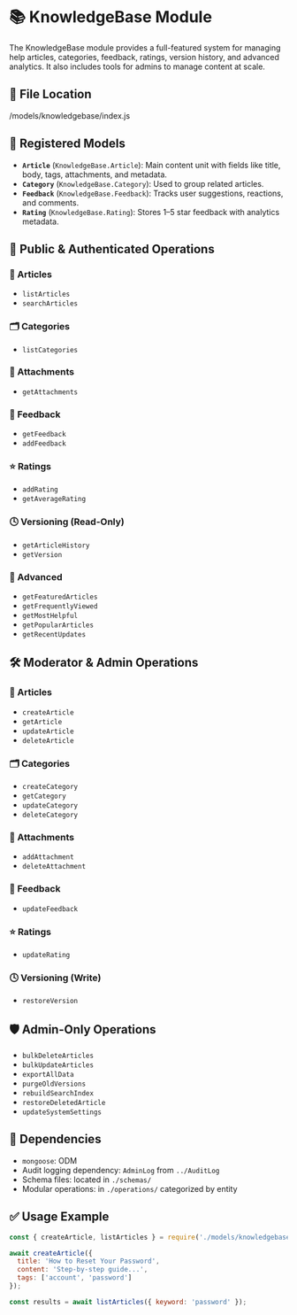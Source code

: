 # 📚 KnowledgeBase Module

The KnowledgeBase module provides a full-featured system for managing help articles, categories, feedback, ratings, version history, and advanced analytics. It also includes tools for admins to manage content at scale.


## 📂 File Location

/models/knowledgebase/index.js


## 📌 Registered Models

- **`Article`** (`KnowledgeBase.Article`): Main content unit with fields like title, body, tags, attachments, and metadata.
- **`Category`** (`KnowledgeBase.Category`): Used to group related articles.
- **`Feedback`** (`KnowledgeBase.Feedback`): Tracks user suggestions, reactions, and comments.
- **`Rating`** (`KnowledgeBase.Rating`): Stores 1–5 star feedback with analytics metadata.


## 👥 Public & Authenticated Operations

### 📄 Articles
- `listArticles`
- `searchArticles`

### 🗂️ Categories
- `listCategories`

### 📎 Attachments
- `getAttachments`

### 💬 Feedback
- `getFeedback`
- `addFeedback`

### ⭐ Ratings
- `addRating`
- `getAverageRating`

### 🕓 Versioning (Read-Only)
- `getArticleHistory`
- `getVersion`

### 🔎 Advanced
- `getFeaturedArticles`
- `getFrequentlyViewed`
- `getMostHelpful`
- `getPopularArticles`
- `getRecentUpdates`


## 🛠️ Moderator & Admin Operations

### 📄 Articles
- `createArticle`
- `getArticle`
- `updateArticle`
- `deleteArticle`

### 🗂️ Categories
- `createCategory`
- `getCategory`
- `updateCategory`
- `deleteCategory`

### 📎 Attachments
- `addAttachment`
- `deleteAttachment`

### 💬 Feedback
- `updateFeedback`

### ⭐ Ratings
- `updateRating`

### 🕓 Versioning (Write)
- `restoreVersion`


## 🛡️ Admin-Only Operations

- `bulkDeleteArticles`
- `bulkUpdateArticles`
- `exportAllData`
- `purgeOldVersions`
- `rebuildSearchIndex`
- `restoreDeletedArticle`
- `updateSystemSettings`


## 🧩 Dependencies

- `mongoose`: ODM
- Audit logging dependency: `AdminLog` from `../AuditLog`
- Schema files: located in `./schemas/`
- Modular operations: in `./operations/` categorized by entity


## ✅ Usage Example

```js
const { createArticle, listArticles } = require('./models/knowledgebase');

await createArticle({
  title: 'How to Reset Your Password',
  content: 'Step-by-step guide...',
  tags: ['account', 'password']
});

const results = await listArticles({ keyword: 'password' });
````